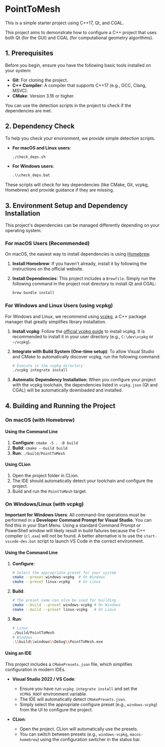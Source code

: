 # PointToMesh

This is a simple starter project using C++17, Qt, and CGAL.

This project aims to demonstrate how to configure a C++ project that uses both Qt (for the GUI) and CGAL (for computational geometry algorithms).

## 1. Prerequisites

Before you begin, ensure you have the following basic tools installed on your system:

-   **Git**: For cloning the project.
-   **C++ Compiler**: A compiler that supports C++17 (e.g., GCC, Clang, MSVC).
-   **CMake**: Version 3.16 or higher.

You can use the detection scripts in the project to check if the dependencies are met.

## 2. Dependency Check

To help you check your environment, we provide simple detection scripts.

-   **For macOS and Linux users**:
    ```bash
    ./check_deps.sh
    ```
-   **For Windows users**:
    ```bat (must used in developer powershell for VS 2022, otherwise cl.exe won't be found)
    .\\check_deps.bat
    ```
These scripts will check for key dependencies (like CMake, Git, vcpkg, Homebrew) and provide guidance if they are missing.

## 3. Environment Setup and Dependency Installation

This project's dependencies can be managed differently depending on your operating system.

### For macOS Users (Recommended)

On macOS, the easiest way to install dependencies is using [Homebrew](https://brew.sh/).

1.  **Install Homebrew**:
    If you haven't already, install it by following the instructions on the official website.

2.  **Install Dependencies**:
    This project includes a `Brewfile`. Simply run the following command in the project root directory to install Qt and CGAL:
    ```bash
    brew bundle install
    ```

### For Windows and Linux Users (using vcpkg)

For Windows and Linux, we recommend using [vcpkg](https://vcpkg.io/), a C++ package manager that greatly simplifies library installation.

1.  **Install vcpkg**:
    Follow the [official vcpkg guide](https://vcpkg.io/en/getting-started.html) to install vcpkg. It is recommended to install it in your user directory (e.g., `C:\dev\vcpkg` or `~/vcpkg`).

2.  **Integrate with Build System (One-time setup)**:
    To allow Visual Studio and CMake to automatically discover vcpkg, run the following command:
    ```bash
    # Execute in the vcpkg directory
    ./vcpkg integrate install
    ```

3.  **Automatic Dependency Installation**:
    When you configure your project with the vcpkg toolchain, the dependencies listed in `vcpkg.json` (Qt and CGAL) will be automatically downloaded and installed.

## 4. Building and Running the Project

### On macOS (with Homebrew)

#### Using the Command Line
1.  **Configure**: `cmake -S . -B build`
2.  **Build**: `cmake --build build`
3.  **Run**: `./build/PointToMesh`

#### Using CLion
1.  Open the project folder in CLion.
2.  The IDE should automatically detect your toolchain and configure the project.
3.  Build and run the `PointToMesh` target.

### On Windows/Linux (with vcpkg)

**Important for Windows Users**: All command-line operations must be performed in a **Developer Command Prompt for Visual Studio**. You can find this in your Start Menu. Using a standard Command Prompt or PowerShell window will likely result in build failures because the C++ compiler (`cl.exe`) will not be found. A better alternative is to use the `start-vscode-dev.bat` script to launch VS Code in the correct environment.

#### Using the Command Line
1.  **Configure**: 
    ```bash
    # Select the appropriate preset for your system
    cmake --preset windows-vcpkg  # On Windows
    cmake --preset linux-vcpkg    # On Linux
    ```
2.  **Build**:
    ```bash
    # The preset name can also be used for building
    cmake --build --preset windows-vcpkg # On Windows
    cmake --build --preset linux-vcpkg   # On Linux
    ```
3.  **Run**:
    ```bash
    # Linux
    ./build/PointToMesh
    # Windows
    .\\build\\windows\\Debug\\PointToMesh.exe
    ```

#### Using an IDE
This project includes a `CMakePresets.json` file, which simplifies configuration in modern IDEs.

-   **Visual Studio 2022 / VS Code**:
    -   Ensure you have run `vcpkg integrate install` and set the `VCPKG_ROOT` environment variable.
    -   The IDE will automatically detect `CMakePresets.json`.
    -   Simply select the appropriate configure preset (e.g., `windows-vcpkg`) from the UI to configure the project.

-   **CLion**:
    -   Open the project. CLion will automatically use the presets.
    -   You can switch between presets (e.g., `windows-vcpkg`, `macos-homebrew`) using the configuration switcher in the status bar.
